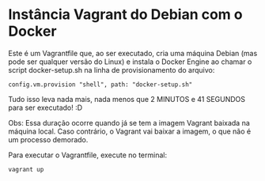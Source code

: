 # Instância Vagrant do Debian com o Docker

Este é um Vagrantfile que, ao ser executado, cria uma máquina Debian (mas pode ser qualquer versão do Linux) e instala o Docker Engine ao chamar o script docker-setup.sh na linha de provisionamento do arquivo:

`config.vm.provision "shell", path: "docker-setup.sh"`

Tudo isso leva nada mais, nada menos que 2 MINUTOS e 41 SEGUNDOS para ser executado! :D

Obs: Essa duração ocorre quando já se tem a imagem Vagrant baixada na máquina local. Caso contrário, o Vagrant vai baixar a imagem, o que não é um processo demorado.

Para executar o Vagrantfile, execute no terminal:

`vagrant up`
